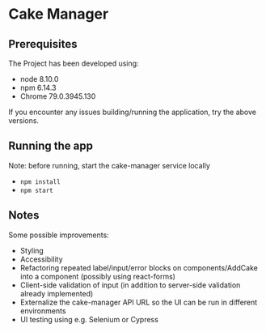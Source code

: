 # Cake Manager

## Prerequisites

The Project has been developed using:
* node 8.10.0
* npm 6.14.3
* Chrome 79.0.3945.130

If you encounter any issues building/running the application, try the above versions.

## Running the app

Note: before running, start the cake-manager service locally
* `npm install`
* `npm start`

## Notes

Some possible improvements:
* Styling
* Accessibility
* Refactoring repeated label/input/error blocks on components/AddCake into a component (possibly using react-forms)
* Client-side validation of input (in addition to server-side validation already implemented)
* Externalize the cake-manager API URL so the UI can be run in different environments
* UI testing using e.g. Selenium or Cypress